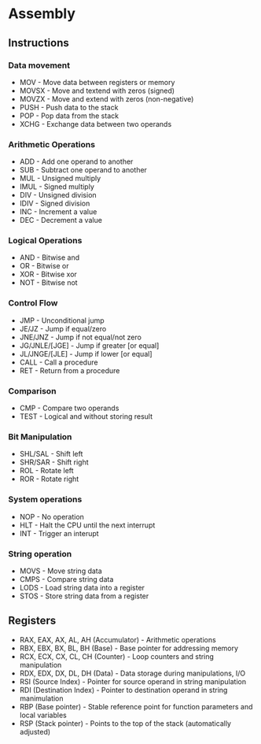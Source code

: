 # Assembly


## Instructions

### Data movement

- MOV - Move data between registers or memory
- MOVSX - Move and textend with zeros (signed)
- MOVZX - Move and extend with zeros (non-negative)
- PUSH - Push data to the stack
- POP - Pop data from the stack
- XCHG - Exchange data between two operands

### Arithmetic Operations

- ADD - Add one operand to another
- SUB - Subtract one operand to another
- MUL - Unsigned multiply
- IMUL - Signed multiply
- DIV - Unsigned division
- IDIV - Signed division
- INC - Increment a value
- DEC - Decrement a value

### Logical Operations

- AND - Bitwise and
- OR - Bitwise or
- XOR - Bitwise xor
- NOT - Bitwise not

### Control Flow

- JMP - Unconditional jump
- JE/JZ - Jump if equal/zero
- JNE/JNZ - Jump if not equal/not zero
- JG/JNLE/[JGE] - Jump if greater [or equal]
- JL/JNGE/[JLE] - Jump if lower [or equal]
- CALL - Call a procedure
- RET - Return from a procedure

### Comparison

- CMP - Compare two operands
- TEST - Logical and without storing result

### Bit Manipulation

- SHL/SAL - Shift left
- SHR/SAR - Shift right
- ROL - Rotate left
- ROR - Rotate right

### System operations

- NOP - No operation
- HLT - Halt the CPU until the next interrupt
- INT - Trigger an interupt

### String operation

- MOVS - Move string data
- CMPS - Compare string data
- LODS - Load string data into a register
- STOS - Store string data from a register


## Registers

- RAX, EAX, AX, AL, AH (Accumulator) - Arithmetic operations
- RBX, EBX, BX, BL, BH (Base) - Base pointer for addressing memory
- RCX, ECX, CX, CL, CH (Counter) - Loop counters and string manipulation
- RDX, EDX, DX, DL, DH (Data) - Data storage during manipulations, I/O
- RSI (Source Index) - Pointer for source operand in string manipulation
- RDI (Destination Index) - Pointer to destination operand in string manimulation
- RBP (Base pointer) - Stable reference point for function parameters and local variables
- RSP (Stack pointer) - Points to the top of the stack (automatically adjusted)
